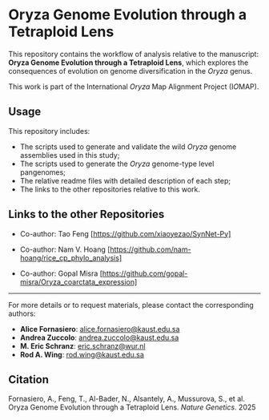 # Oryza Genome Evolution through a Tetraploid Lens

This repository contains the workflow of analysis relative to the manuscript: **Oryza Genome Evolution through a Tetraploid Lens**, which explores the consequences of evolution on genome diversification in the *Oryza* genus.

This work is part of the International *Oryza* Map Alignment Project (I*O*MAP).

## Usage

This repository includes:

- The scripts used to generate and validate the wild *Oryza* genome assemblies used in this study;
- The scripts used to generate the *Oryza* genome-type level pangenomes;
- The relative readme files with detailed description of each step;
- The links to the other repositories relative to this work.

## Links to the other Repositories

- Co-author: Tao Feng [https://github.com/xiaoyezao/SynNet-Py]
  
- Co-author: Nam V. Hoang [https://github.com/nam-hoang/rice_cp_phylo_analysis]
  
- Co-author: Gopal Misra [https://github.com/gopal-misra/Oryza_coarctata_expression]

---

For more details or to request materials, please contact the corresponding authors:

- **Alice Fornasiero**: alice.fornasiero@kaust.edu.sa  
- **Andrea Zuccolo**: andrea.zuccolo@kaust.edu.sa  
- **M. Eric Schranz**: eric.schranz@wur.nl  
- **Rod A. Wing**: rod.wing@kaust.edu.sa

## Citation

Fornasiero, A., Feng, T., Al-Bader, N., Alsantely, A., Mussurova, S., et al. Oryza Genome Evolution through a Tetraploid Lens. *Nature Genetics*. 2025
